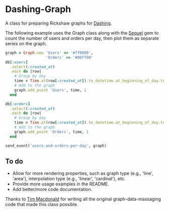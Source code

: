 # Dashing-Graph
A class for preparing Rickshaw graphs for [Dashing](https://github.com/Shopify/dashing).

The following example uses the Graph class along with the [Sequel](https://github.com/jeremyevans/sequel) gem to count the number of users and orders per day, then plot them as separate series on the graph.

```ruby
graph = Graph.new 'Users' => '#ff0000',
                  'Orders' => '#00ff00'
db[:users]
  .select(:created_at)
  .each do |row|
    # Group by day
    time = Time.at(row[:created_at]).to_datetime.at_beginning_of_day.to_i,
    # Add to the graph
    graph.add_point 'Users', time, 1
  end

db[:orders]
  .select(:created_at)
  .each do |row|
    # Group by day
    time = Time.at(row[:created_at]).to_datetime.at_beginning_of_day.to_i,
    # Add to the graph
    graph.add_point 'Orders', time, 1
  end

send_event('users-and-orders-per-day', graph)
```

## To do
- Allow for more rendering properties, such as graph type (e.g., 'line', 'area'), interpolation type (e.g., 'linear', 'cardinal'), etc.
- Provide more usage examples in the README.
- Add better/more code documentation.

Thanks to [Tim Macdonald](https://github.com/tsmacdonald) for writing all the original graph-data-massaging code that made this class possible.
